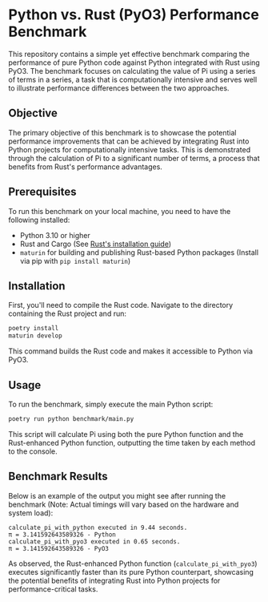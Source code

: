 # Python vs. Rust (PyO3) Performance Benchmark

This repository contains a simple yet effective benchmark comparing the performance of pure Python code against Python integrated with Rust using PyO3. The benchmark focuses on calculating the value of Pi using a series of terms in a series, a task that is computationally intensive and serves well to illustrate performance differences between the two approaches.

## Objective

The primary objective of this benchmark is to showcase the potential performance improvements that can be achieved by integrating Rust into Python projects for computationally intensive tasks. This is demonstrated through the calculation of Pi to a significant number of terms, a process that benefits from Rust's performance advantages.

## Prerequisites

To run this benchmark on your local machine, you need to have the following installed:

- Python 3.10 or higher
- Rust and Cargo (See [Rust's installation guide](https://www.rust-lang.org/tools/install))
- `maturin` for building and publishing Rust-based Python packages (Install via pip with `pip install maturin`)

## Installation

First, you'll need to compile the Rust code. Navigate to the directory containing the Rust project and run:

```bash
poetry install
maturin develop
```

This command builds the Rust code and makes it accessible to Python via PyO3.

## Usage

To run the benchmark, simply execute the main Python script:

```bash
poetry run python benchmark/main.py
```

This script will calculate Pi using both the pure Python function and the Rust-enhanced Python function, outputting the time taken by each method to the console.

## Benchmark Results

Below is an example of the output you might see after running the benchmark (Note: Actual timings will vary based on the hardware and system load):

```plaintext
calculate_pi_with_python executed in 9.44 seconds.
π = 3.141592643589326 - Python
calculate_pi_with_pyo3 executed in 0.65 seconds.
π = 3.141592643589326 - PyO3
```

As observed, the Rust-enhanced Python function (`calculate_pi_with_pyo3`) executes significantly faster than its pure Python counterpart, showcasing the potential benefits of integrating Rust into Python projects for performance-critical tasks.
